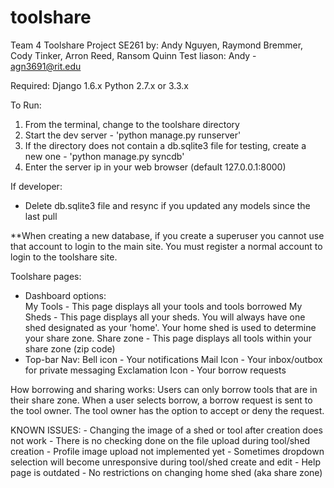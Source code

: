 toolshare
=========

Team 4 Toolshare Project SE261
by: Andy Nguyen, Raymond Bremmer, Cody Tinker, Arron Reed, Ransom Quinn
Test liason: Andy - agn3691@rit.edu

Required:
Django 1.6.x
Python 2.7.x or 3.3.x

To Run:
1. From the terminal, change to the toolshare directory
2. Start the dev server - 'python manage.py runserver'
3. If the directory does not contain a db.sqlite3 file for testing, create a new one - 'python manage.py syncdb'
4. Enter the server ip in your web browser (default 127.0.0.1:8000) 

If developer:
- Delete db.sqlite3 file and resync if you updated any models since the last pull

**When creating a new database, if you create a superuser you cannot use that account to login to the main site. You must register a normal account to login to the toolshare site.


Toolshare pages:
- Dashboard options:	
	My Tools - This page displays all your tools and tools borrowed
	My Sheds - This page displays all your sheds. You will always have one shed 		designated as your 'home'. Your home shed is used to determine your share 		zone.
	Share zone - This page displays all tools within your share zone (zip code)
- Top-bar Nav:
	Bell icon - Your notifications
	Mail Icon - Your inbox/outbox for private messaging
	Exclamation Icon - Your borrow requests

How borrowing and sharing works:
	Users can only borrow tools that are in their share zone. When a user 	selects borrow, a borrow request is sent to the tool owner. The tool owner has the option to accept or deny the request. 


KNOWN ISSUES:
	- Changing the image of a shed or tool after creation does not work
	- There is no checking done on the file upload during tool/shed creation
	- Profile image upload not implemented yet
	- Sometimes dropdown selection will become unresponsive during tool/shed 		  create and edit
	- Help page is outdated
	- No restrictions on changing home shed (aka share zone)

